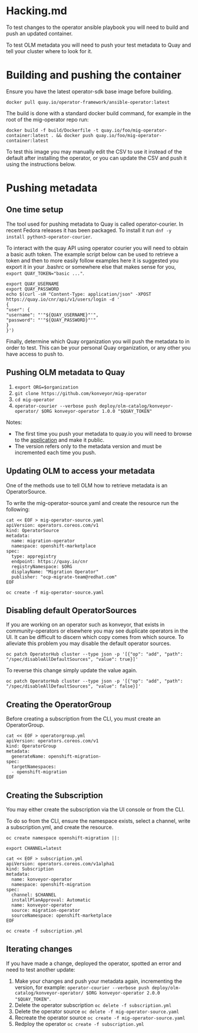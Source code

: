 # Hacking.md
To test changes to the operator ansible playbook you will need to build and push an updated container.

To test OLM metadata you will need to push your test metadata to Quay and tell your cluster where to look for it.

# Building and pushing the container
Ensure you have the latest operator-sdk base image before building.

`docker pull quay.io/operator-framework/ansible-operator:latest`

The build is done with a standard docker build command, for example in the root of the mig-operator repo run:

`docker build -f build/Dockerfile -t quay.io/foo/mig-operator-container:latest . && docker push quay.io/foo/mig-operator-container:latest`

To test this image you may manually edit the CSV to use it instead of the default after installing the operator, or you can update the CSV and push it using the instructions below.

# Pushing metadata

## One time setup
The tool used for pushing metadata to Quay is called operator-courier. In recent Fedora releases it has been packaged. To install it run `dnf -y install python3-operator-courier`.

To interact with the quay API using operator courier you will need to obtain a  basic auth token. The example script below can be used to retrieve a token and then to more easily follow examples here it is suggested you export it in your .bashrc or somewhere else that makes sense for you, `export QUAY_TOKEN="basic ..."`.

```
export QUAY_USERNAME
export QUAY_PASSWORD
echo $(curl -sH "Content-Type: application/json" -XPOST https://quay.io/cnr/api/v1/users/login -d '
{
"user": {
"username": "'"${QUAY_USERNAME}"'",
"password": "'"${QUAY_PASSWORD}"'"
}
}')
```

Finally, determine which Quay organization you will push the metadata to in order to test. This can be your personal Quay organization, or any other you have access to push to.

## Pushing OLM metadata to Quay
1. `export ORG=$organization`
1. `git clone https://github.com/konveyor/mig-operator`
1. `cd mig-operator`
1. `operator-courier --verbose push deploy/olm-catalog/konveyor-operator/ $ORG konveyor-operator 1.0.0 "$QUAY_TOKEN"`

Notes:
* The first time you push your metadata to quay.io you will need to browse to the [application](https://quay.io/application/) and make it public.
* The version refers only to the metadata version and must be incremented each time you push.

## Updating OLM to access your metadata
One of the methods use to tell OLM how to retrieve metadata is an OperatorSource.

To write the mig-operator-source.yaml and create the resource run the following:
```
cat << EOF > mig-operator-source.yaml
apiVersion: operators.coreos.com/v1
kind: OperatorSource
metadata:
  name: migration-operator
  namespace: openshift-marketplace
spec:
  type: appregistry
  endpoint: https://quay.io/cnr
  registryNamespace: $ORG
  displayName: "Migration Operator"
  publisher: "ocp-migrate-team@redhat.com"
EOF

oc create -f mig-operator-source.yaml
```

## Disabling default OperatorSources
If you are working on an operator such as konveyor, that exists in community-operators or elsewhere you may see duplicate operators in the UI. It can be difficult to discern which copy comes from which source. To alleviate this problem you may disable the default operator sources.
```
oc patch OperatorHub cluster --type json -p '[{"op": "add", "path": "/spec/disableAllDefaultSources", "value": true}]'
```

To reverse this change simply update the value again.
```
oc patch OperatorHub cluster --type json -p '[{"op": "add", "path": "/spec/disableAllDefaultSources", "value": false}]'
```

## Creating the OperatorGroup
Before creating a subscription from the CLI, you must create an OperatorGroup.

```
cat << EOF > operatorgroup.yml
apiVersion: operators.coreos.com/v1
kind: OperatorGroup
metadata:
  generateName: openshift-migration-
spec:
  targetNamespaces:
  - openshift-migration
EOF
```

## Creating the Subscription
You may either create the subscription via the UI console or from the CLI.

To do so from the CLI, ensure the namespace exists, select a channel, write a subscription.yml, and create the resource.

```
oc create namespace openshift-migration ||:

export CHANNEL=latest

cat << EOF > subscription.yml
apiVersion: operators.coreos.com/v1alpha1
kind: Subscription
metadata:
  name: konveyor-operator
  namespace: openshift-migration
spec:
  channel: $CHANNEL
  installPlanApproval: Automatic
  name: konveyor-operator
  source: migration-operator
  sourceNamespace: openshift-marketplace
EOF

oc create -f subscription.yml
```

## Iterating changes
If you have made a change, deployed the operator, spotted an error and need to test another update:

1. Make your changes and push your metadata again, incrementing the version, for example: `operator-courier --verbose push deploy/olm-catalog/konveyor-operator/ $ORG konveyor-operator 2.0.0 "$QUAY_TOKEN"`.
1. Delete the operator subscription `oc delete -f subscription.yml`
1. Delete the operator source `oc delete -f mig-operator-source.yaml`
1. Recreate the operator source `oc create -f mig-operator-source.yaml`
1. Redploy the operator `oc create -f subscription.yml`
